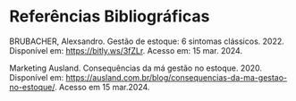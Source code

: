 # Referências Bibliográficas

BRUBACHER, Alexsandro. Gestão de estoque: 6 sintomas clássicos. 2022. Disponível em: https://bitly.ws/3fZLr. Acesso em: 15 mar. 2024.

Marketing Ausland. Consequências da má gestão no estoque. 2020. Disponível em: 
https://ausland.com.br/blog/consequencias-da-ma-gestao-no-estoque/. Acesso em 15 mar.2024.

